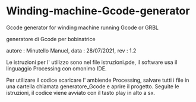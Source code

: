 # Winding-machine-Gcode-generator
Gcode generator for winding machine running Gcode or GRBL


generatore di Gcode per bobinatrice 

autore : Minutello Manuel,
data   : 28/07/2021,
rev    : 1.2

Le istruzioni per l' utilizzo sono nel file istruzioni.pde, il software usa il linguaggio Processing con omonimo IDE.

Per utilizare il codice scaricare l' ambiende Processing, salvare tutti i file in una cartella chiamata generatore_Gcode e aprire il progetto.
Seguite le istruzioni, il codice viene avviato con il tasto play in alto a sx.

